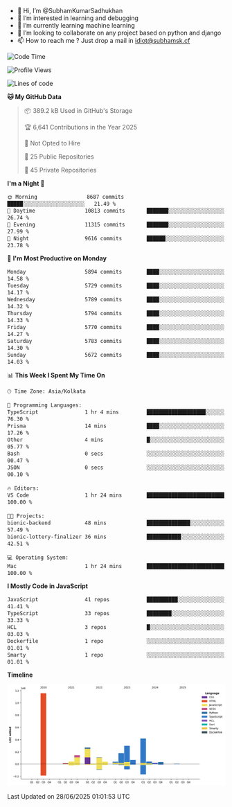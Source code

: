 - 👋 Hi, I’m @SubhamKumarSadhukhan
- 👀 I’m interested in learning and debugging
- 🌱 I’m currently learning machine learning
- 💞️ I’m looking to collaborate on any project based on python and django
- 📫 How to reach me ?
      Just drop a mail in idiot@subhamsk.cf

<!---
SubhamKumarSadhukhan/SubhamKumarSadhukhan is a ✨ special ✨ repository because its `README.md` (this file) appears on your GitHub profile.
You can click the Preview link to take a look at your changes.
--->


<!--START_SECTION:waka-->
![Code Time](http://img.shields.io/badge/Code%20Time-2%2C971%20hrs%2053%20mins-blue)

![Profile Views](http://img.shields.io/badge/Profile%20Views-1-blue)

![Lines of code](https://img.shields.io/badge/From%20Hello%20World%20I%27ve%20Written-2.9%20million%20lines%20of%20code-blue)

**🐱 My GitHub Data** 

> 📦 389.2 kB Used in GitHub's Storage 
 > 
> 🏆 6,641 Contributions in the Year 2025
 > 
> 🚫 Not Opted to Hire
 > 
> 📜 25 Public Repositories 
 > 
> 🔑 45 Private Repositories 
 > 
**I'm a Night 🦉** 

```text
🌞 Morning                8687 commits        █████░░░░░░░░░░░░░░░░░░░░   21.49 % 
🌆 Daytime                10813 commits       ███████░░░░░░░░░░░░░░░░░░   26.74 % 
🌃 Evening                11315 commits       ███████░░░░░░░░░░░░░░░░░░   27.99 % 
🌙 Night                  9616 commits        ██████░░░░░░░░░░░░░░░░░░░   23.78 % 
```
📅 **I'm Most Productive on Monday** 

```text
Monday                   5894 commits        ████░░░░░░░░░░░░░░░░░░░░░   14.58 % 
Tuesday                  5729 commits        ████░░░░░░░░░░░░░░░░░░░░░   14.17 % 
Wednesday                5789 commits        ████░░░░░░░░░░░░░░░░░░░░░   14.32 % 
Thursday                 5794 commits        ████░░░░░░░░░░░░░░░░░░░░░   14.33 % 
Friday                   5770 commits        ████░░░░░░░░░░░░░░░░░░░░░   14.27 % 
Saturday                 5783 commits        ████░░░░░░░░░░░░░░░░░░░░░   14.30 % 
Sunday                   5672 commits        ████░░░░░░░░░░░░░░░░░░░░░   14.03 % 
```


📊 **This Week I Spent My Time On** 

```text
🕑︎ Time Zone: Asia/Kolkata

💬 Programming Languages: 
TypeScript               1 hr 4 mins         ███████████████████░░░░░░   76.30 % 
Prisma                   14 mins             ████░░░░░░░░░░░░░░░░░░░░░   17.26 % 
Other                    4 mins              █░░░░░░░░░░░░░░░░░░░░░░░░   05.77 % 
Bash                     0 secs              ░░░░░░░░░░░░░░░░░░░░░░░░░   00.47 % 
JSON                     0 secs              ░░░░░░░░░░░░░░░░░░░░░░░░░   00.10 % 

🔥 Editors: 
VS Code                  1 hr 24 mins        █████████████████████████   100.00 % 

🐱‍💻 Projects: 
bionic-backend           48 mins             ██████████████░░░░░░░░░░░   57.49 % 
bionic-lottery-finalizer 36 mins             ███████████░░░░░░░░░░░░░░   42.51 % 

💻 Operating System: 
Mac                      1 hr 24 mins        █████████████████████████   100.00 % 
```

**I Mostly Code in JavaScript** 

```text
JavaScript               41 repos            ██████████░░░░░░░░░░░░░░░   41.41 % 
TypeScript               33 repos            ████████░░░░░░░░░░░░░░░░░   33.33 % 
HCL                      3 repos             █░░░░░░░░░░░░░░░░░░░░░░░░   03.03 % 
Dockerfile               1 repo              ░░░░░░░░░░░░░░░░░░░░░░░░░   01.01 % 
Smarty                   1 repo              ░░░░░░░░░░░░░░░░░░░░░░░░░   01.01 % 
```



**Timeline**

![Lines of Code chart](https://raw.githubusercontent.com/SubhamKumarSadhukhan/SubhamKumarSadhukhan/main/assets/bar_graph.png)


 Last Updated on 28/06/2025 01:01:53 UTC
<!--END_SECTION:waka-->
